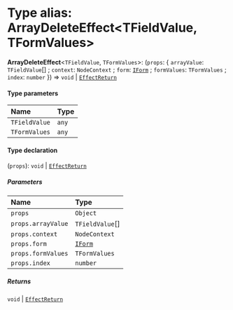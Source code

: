 # Type alias: ArrayDeleteEffect\<TFieldValue, TFormValues>

**ArrayDeleteEffect**<`TFieldValue`, `TFormValues`>: (`props`: { `arrayValue`: `TFieldValue`\[] ; `context`: `NodeContext` ; `form`: [`IForm`](/en/auto-docs/editor/interfaces/IForm.md) ; `formValues`: `TFormValues` ; `index`: `number`  }) => `void` | [`EffectReturn`](/en/auto-docs/editor/types/EffectReturn.md)

#### Type parameters

| Name | Type |
| :------ | :------ |
| `TFieldValue` | `any` |
| `TFormValues` | `any` |

#### Type declaration

(`props`): `void` | [`EffectReturn`](/en/auto-docs/editor/types/EffectReturn.md)

##### Parameters

| Name | Type |
| :------ | :------ |
| `props` | `Object` |
| `props.arrayValue` | `TFieldValue`\[] |
| `props.context` | `NodeContext` |
| `props.form` | [`IForm`](/en/auto-docs/editor/interfaces/IForm.md) |
| `props.formValues` | `TFormValues` |
| `props.index` | `number` |

##### Returns

`void` | [`EffectReturn`](/en/auto-docs/editor/types/EffectReturn.md)
